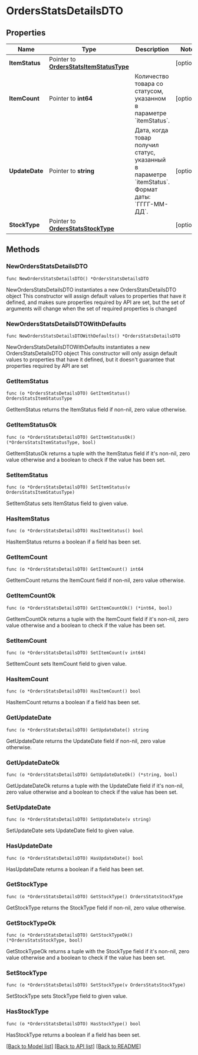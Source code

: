 # OrdersStatsDetailsDTO

## Properties

Name | Type | Description | Notes
------------ | ------------- | ------------- | -------------
**ItemStatus** | Pointer to [**OrdersStatsItemStatusType**](OrdersStatsItemStatusType.md) |  | [optional] 
**ItemCount** | Pointer to **int64** | Количество товара со статусом, указанном в параметре &#x60;itemStatus&#x60;. | [optional] 
**UpdateDate** | Pointer to **string** | Дата, когда товар получил статус, указанный в параметре &#x60;itemStatus&#x60;.  Формат даты: &#x60;ГГГГ-ММ-ДД&#x60;.  | [optional] 
**StockType** | Pointer to [**OrdersStatsStockType**](OrdersStatsStockType.md) |  | [optional] 

## Methods

### NewOrdersStatsDetailsDTO

`func NewOrdersStatsDetailsDTO() *OrdersStatsDetailsDTO`

NewOrdersStatsDetailsDTO instantiates a new OrdersStatsDetailsDTO object
This constructor will assign default values to properties that have it defined,
and makes sure properties required by API are set, but the set of arguments
will change when the set of required properties is changed

### NewOrdersStatsDetailsDTOWithDefaults

`func NewOrdersStatsDetailsDTOWithDefaults() *OrdersStatsDetailsDTO`

NewOrdersStatsDetailsDTOWithDefaults instantiates a new OrdersStatsDetailsDTO object
This constructor will only assign default values to properties that have it defined,
but it doesn't guarantee that properties required by API are set

### GetItemStatus

`func (o *OrdersStatsDetailsDTO) GetItemStatus() OrdersStatsItemStatusType`

GetItemStatus returns the ItemStatus field if non-nil, zero value otherwise.

### GetItemStatusOk

`func (o *OrdersStatsDetailsDTO) GetItemStatusOk() (*OrdersStatsItemStatusType, bool)`

GetItemStatusOk returns a tuple with the ItemStatus field if it's non-nil, zero value otherwise
and a boolean to check if the value has been set.

### SetItemStatus

`func (o *OrdersStatsDetailsDTO) SetItemStatus(v OrdersStatsItemStatusType)`

SetItemStatus sets ItemStatus field to given value.

### HasItemStatus

`func (o *OrdersStatsDetailsDTO) HasItemStatus() bool`

HasItemStatus returns a boolean if a field has been set.

### GetItemCount

`func (o *OrdersStatsDetailsDTO) GetItemCount() int64`

GetItemCount returns the ItemCount field if non-nil, zero value otherwise.

### GetItemCountOk

`func (o *OrdersStatsDetailsDTO) GetItemCountOk() (*int64, bool)`

GetItemCountOk returns a tuple with the ItemCount field if it's non-nil, zero value otherwise
and a boolean to check if the value has been set.

### SetItemCount

`func (o *OrdersStatsDetailsDTO) SetItemCount(v int64)`

SetItemCount sets ItemCount field to given value.

### HasItemCount

`func (o *OrdersStatsDetailsDTO) HasItemCount() bool`

HasItemCount returns a boolean if a field has been set.

### GetUpdateDate

`func (o *OrdersStatsDetailsDTO) GetUpdateDate() string`

GetUpdateDate returns the UpdateDate field if non-nil, zero value otherwise.

### GetUpdateDateOk

`func (o *OrdersStatsDetailsDTO) GetUpdateDateOk() (*string, bool)`

GetUpdateDateOk returns a tuple with the UpdateDate field if it's non-nil, zero value otherwise
and a boolean to check if the value has been set.

### SetUpdateDate

`func (o *OrdersStatsDetailsDTO) SetUpdateDate(v string)`

SetUpdateDate sets UpdateDate field to given value.

### HasUpdateDate

`func (o *OrdersStatsDetailsDTO) HasUpdateDate() bool`

HasUpdateDate returns a boolean if a field has been set.

### GetStockType

`func (o *OrdersStatsDetailsDTO) GetStockType() OrdersStatsStockType`

GetStockType returns the StockType field if non-nil, zero value otherwise.

### GetStockTypeOk

`func (o *OrdersStatsDetailsDTO) GetStockTypeOk() (*OrdersStatsStockType, bool)`

GetStockTypeOk returns a tuple with the StockType field if it's non-nil, zero value otherwise
and a boolean to check if the value has been set.

### SetStockType

`func (o *OrdersStatsDetailsDTO) SetStockType(v OrdersStatsStockType)`

SetStockType sets StockType field to given value.

### HasStockType

`func (o *OrdersStatsDetailsDTO) HasStockType() bool`

HasStockType returns a boolean if a field has been set.


[[Back to Model list]](../README.md#documentation-for-models) [[Back to API list]](../README.md#documentation-for-api-endpoints) [[Back to README]](../README.md)



